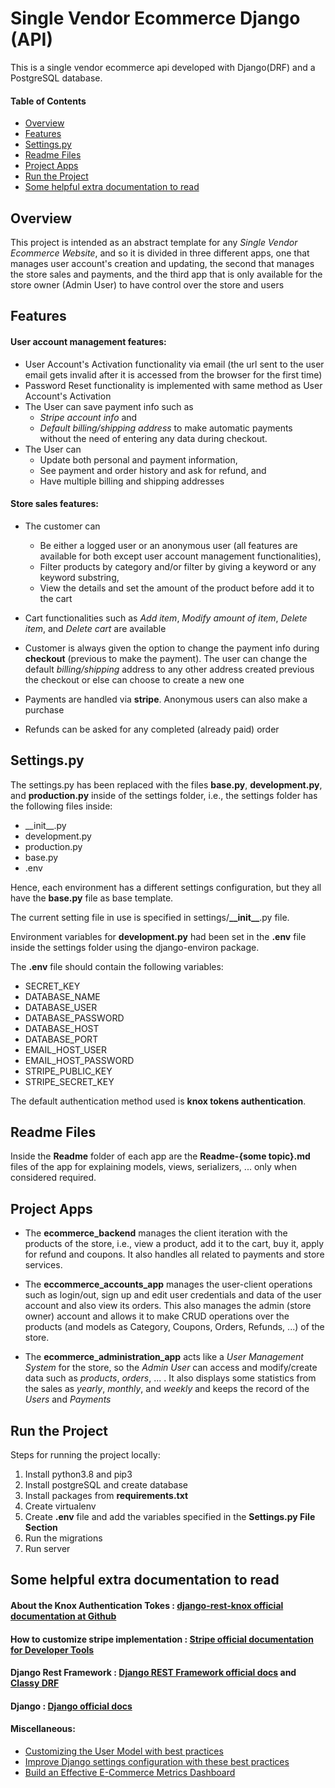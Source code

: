 # Single Vendor Ecommerce Django (API)
This is a single vendor ecommerce api developed with Django(DRF) and a PostgreSQL database.

#### Table of Contents
* [Overview](#overview)
* [Features](#features)
* [Settings.py](#settings)
* [Readme Files](#readme)
* [Project Apps](#projectApps)
* [Run the Project](#run)
* [Some helpful extra documentation to read](#extraDocs)


## <a name="overview"></a> Overview

This project is intended as an abstract template for any _Single Vendor Ecommerce Website_, and so it is divided in three different apps, one that manages user account's creation and updating, the second that manages the store sales and payments, and the third app that is only available for the store owner (Admin User) to have control over the store and users

## <a name="features"></a> Features

#### User account management features:
- User Account's Activation functionality via email (the url sent to the user email gets invalid after it is accessed from the browser for the first time)
- Password Reset functionality is implemented with same method as User Account's Activation
- The User can save payment info such as
  -  _Stripe account info_ and
  -  _Default billing/shipping address_
  to make automatic payments without the need of entering any data during checkout.
- The User can
  - Update both personal and payment information,
  - See payment and order history and ask for refund, and
  - Have multiple billing and shipping addresses

#### Store sales features:
- The customer can
  - Be either a logged user or an anonymous user (all features are available for both except user account management functionalities),
  - Filter products by category and/or filter by giving a keyword or any keyword substring,
  - View the details and set the amount of the product before add it to the cart
- Cart functionalities such as _Add item_, _Modify amount of item_, _Delete item_, and _Delete cart_ are available

- Customer is always given the option to change the payment info during __checkout__ (previous to make the payment). The user can change the default _billing/shipping_ address to any other address created previous the checkout or else can choose to create a new one
- Payments are handled via __stripe__. Anonymous users can also make a purchase
- Refunds can be asked for any completed (already paid) order

## <a name="settings"></a> Settings.py

The settings.py has been replaced with the files __base.py__, __development.py__, and __production.py__ inside of the settings folder, i.e., the settings folder has the following files inside:
 - \_\_init__.py
 - development.py
 - production.py
 - base.py
 - .env

Hence, each environment has a different settings configuration, but they all have the __base.py__ file as base template.

The current setting file in use is specified in settings/__\_\_init\_\___.py file.

Environment variables for __development.py__ had been set in the __.env__ file inside the settings folder using the django-environ package.

The __.env__ file should contain the following variables:

- SECRET_KEY
- DATABASE_NAME
- DATABASE_USER
- DATABASE_PASSWORD
- DATABASE_HOST
- DATABASE_PORT
- EMAIL_HOST_USER
- EMAIL_HOST_PASSWORD
- STRIPE_PUBLIC_KEY
- STRIPE_SECRET_KEY

The default authentication method used is __knox tokens authentication__.


## <a name="readme"></a> Readme Files

Inside the __Readme__ folder of each app are the __Readme-{some topic}.md__ files of the app for explaining models, views, serializers, ... only when considered required.

## <a name="projectApps"></a> Project Apps

- The __ecommerce_backend__ manages the client iteration with the products of the store, i.e., view a product, add it to the cart, buy it, apply for refund and coupons. It also handles all related to payments and store services.

- The __eccommerce_accounts_app__ manages the user-client operations such as login/out, sign up and edit user credentials and data of the user account and also view its orders. This also manages the admin (store owner) account and allows it to make CRUD operations over the products (and models as Category, Coupons, Orders, Refunds, ...) of the store.

- The __ecommerce_administration_app__ acts like a _User Management System_ for the store, so the _Admin User_ can access and modify/create data such as _products_, _orders_, ... . It also displays some statistics from the sales as  _yearly_, _monthly_, and _weekly_ and keeps the record of the _Users_ and _Payments_

## <a name="run"></a> Run the Project

Steps for running the project locally:
1. Install python3.8 and pip3
1. Install postgreSQL and create database
3. Install packages from __requirements.txt__
4. Create virtualenv
5. Create __.env__ file and add the variables specified in the __Settings.py File Section__
6. Run the migrations
7. Run server

## <a name="extraDocs"></a> Some helpful extra documentation to read

#### About the Knox Authentication Tokes : [django-rest-knox official documentation at Github](https://github.com/James1345/django-rest-knox/tree/master/docs)

#### How to customize stripe implementation :  [Stripe official documentation for Developer Tools](https://stripe.com/docs/development)

#### Django Rest Framework : [Django REST Framework official docs](https://www.django-rest-framework.org/) and [Classy DRF](https://www.cdrf.co/)

#### Django : [Django official docs](https://docs.djangoproject.com/en/3.2/)

#### Miscellaneous:
- [Customizing the User Model with best practices](https://www.codingforentrepreneurs.com/blog/how-to-create-a-custom-django-user-model)
- [Improve Django settings configuration with these best practices](https://www.freecodecamp.org/news/improve-your-django-project-with-these-best-practices-47fd60a7bff3/)
- [Build an Effective E-Commerce Metrics Dashboard](https://www.adroll.com/blog/growth-marketing/how-to-build-an-effective-e-commerce-metrics-dashboard)
